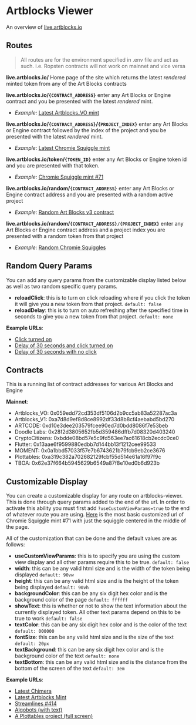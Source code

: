 # Artblocks Viewer

An overview of [live.artblocks.io](https://live.artblocks.io/)

## Routes

> All routes are for the environment specified in .env file and act as such. i.e. Ropsten contracts will not work on mainnet and vice versa

**live.artblocks.io/**
Home page of the site which returns the latest _rendered_ minted token from any of the Art Blocks contracts

**live.artblocks.io/`{CONTRACT_ADDRESS}`** enter any Art Blocks or Engine contract and you be presented with the latest _rendered_ mint.

- _Example:_ [Latest Artblocks_VO mint](https://live.artblocks.io/0x059edd72cd353df5106d2b9cc5ab83a52287ac3a)

**live.artblocks.io/`{CONTRACT_ADDRESS}`/`{PROJECT_INDEX}`** enter any Art Blocks or Engine contract followed by the index of the project and you be presented with the latest _rendered_ mint.

- _Example:_ [Latest Chromie Squiggle mint](https://live.artblocks.io/0x059edd72cd353df5106d2b9cc5ab83a52287ac3a/0)

**live.artblocks.io/token/`{TOKEN_ID}`** enter any Art Blocks or Engine token id and you are presented with that token.

- _Example:_ [Chromie Squiggle mint #71](https://live.artblocks.io/token/0x059edd72cd353df5106d2b9cc5ab83a52287ac3a-71)

**live.artblocks.io/random/`{CONTRACT_ADDRESS}`** enter any Art Blocks or Engine contract address and you are presented with a random active project

- _Example:_ [Random Art Blocks v3 contract](https://live.artblocks.io/random/0x99a9b7c1116f9ceeb1652de04d5969cce509b069)

**live.artblocks.io/random/`{CONTRACT_ADDRESS}/{PROJECT_INDEX}`** enter any Art Blocks or Engine contract address and a project index you are presented with a random token from that project

- _Example:_ [Random Chromie Squiggles](https://live.artblocks.io/random/0x059edd72cd353df5106d2b9cc5ab83a52287ac3a/0)

## Random Query Params

You can add any query params from the customizable display listed below as well as two random specific query params.

- **reloadClick**: this is to turn on click reloading where if you click the token it will give you a new token from that project. `default: false`
- **reloadDelay**: this is to turn on auto refreshing after the specified time in seconds to give you a new token from that project. `default: none`

**Example URLs**:

- [Click turned on](https://live.artblocks.io/random/0x059edd72cd353df5106d2b9cc5ab83a52287ac3a/0?reloadClick=true)
- [Delay of 30 seconds and click turned on](https://live.artblocks.io/random/0x059edd72cd353df5106d2b9cc5ab83a52287ac3a/0?reloadClick=true&reloadDelay=30)
- [Delay of 30 seconds with no click](https://live.artblocks.io/random/0x059edd72cd353df5106d2b9cc5ab83a52287ac3a/0?reloadDelay=30)

## Contracts

This is a running list of contract addresses for various Art Blocks and Engine

**Mainnet**:

- Artblocks_VO: 0x059edd72cd353df5106d2b9cc5ab83a52287ac3a
- Artblocks_V1: 0xa7d8d9ef8d8ce8992df33d8b8cf4aebabd5bd270
- ARTCODE: 0xd10e3dee203579fcee90ed7d0bdd8086f7e53beb
- Doodle Labs: 0x28f2d3805652fb5d359486dffb7d08320d403240
- CryptoCitizens: 0xbdde08bd57e5c9fd563ee7ac61618cb2ecdc0ce0
- Flutter: 0x13aae6f9599880edbb7d144bb13f1212cee99533
- MOMENT: 0x0a1bbd57033f57e7b6743621b79fcb9eb2ce3676
- Plottables: 0xa319c382a702682129fcbf55d514e61a16f97f9c
- TBOA: 0x62e37f664b5945629b6549a87f8e10ed0b6d923b

## Customizable Display

You can create a customizable display for any route on artblocks-viewer. This is done through query params added to the end of the url. In order to activate this ability you must first add `?useCustomViewParams=true` to the end of whatever route you are using. [Here](https://live.artblocks.io/token/0x059edd72cd353df5106d2b9cc5ab83a52287ac3a-71?useCustomViewParams=true) is the most basic customized url of Chromie Squiggle mint #71 with just the squiggle centered in the middle of the page.

All of the customization that can be done and the default values are as follows:

- **useCustomViewParams**: this is to specify you are using the custom view display and all other params require this to be true. `default: false`
- **width**: this can be any valid html size and is the width of the token being displayed `default: 90vw`
- **height**: this can be any valid html size and is the height of the token being displayed `default: 90vh`
- **backgroundColor**: this can be any six digit hex color and is the background color of the page `default: ffffff`
- **showText**: this is whether or not to show the text information about the currently displayed token. All other text params depend on this to be true to work `default: false`
- **textColor**: this can be any six digit hex color and is the color of the text `default: 000000`
- **fontSize**: this can be any valid html size and is the size of the text `default: 20px`
- **textBackground**: this can be any six digit hex color and is the background color of the text `default: none`
- **textBottom**: this can be any valid html size and is the distance from the bottom of the screen of the text `default: 3em`

**Example URLs**:

- [Latest Chimera](https://live.artblocks.io/0xa7d8d9ef8d8ce8992df33d8b8cf4aebabd5bd270/233?useCustomViewParams=true&backgroundColor=F8C8DC&showText=true)
- [Latest Artblocks Mint](https://live.artblocks.io/0xa7d8d9ef8d8ce8992df33d8b8cf4aebabd5bd270/?useCustomViewParams=true&backgroundColor=a2beb1&showText=true&textBackground=000000&fontSize=30px&textColor=ffffff&textBottom=1em)
- [Streamlines #414](https://live.artblocks.io/token/0xa319c382a702682129fcbf55d514e61a16f97f9c-414/?useCustomViewParams=true&backgroundColor=671108&showText=true&textColor=bfb3b2&textBottom=0.5em&width=425px&height=550px)
- [Algobots (with text)](https://live.artblocks.io/random/0xa7d8d9ef8d8ce8992df33d8b8cf4aebabd5bd270/40?reloadClick=true&useCustomViewParams=true&showText=true&backgroundColor=ffffff&width=100vw&height=100vw&reloadDelay=10)
- [A Plottables project (full screen)](https://live.artblocks.io/random/0xa319c382a702682129fcbf55d514e61a16f97f9c/22?reloadClick=true&useCustomViewParams=true&showText=false&backgroundColor=000000&width=100vw&height=100vw&reloadDelay=10)
